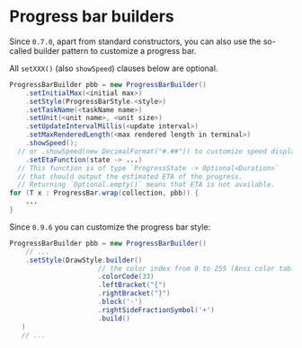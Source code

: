 # Progress bar builders

Since `0.7.0`, apart from standard constructors, you can also use the so-called builder pattern to customize a progress bar.

All `setXXX()` (also `showSpeed`) clauses below are optional. 

``` java
ProgressBarBuilder pbb = new ProgressBarBuilder()
    .setInitialMax(<initial max>)
    .setStyle(ProgressBarStyle.<style>)
    .setTaskName(<taskName name>)
    .setUnit(<unit name>, <unit size>)
    .setUpdateIntervalMillis(<update interval>)
    .setMaxRenderedLength(<max rendered length in terminal>)
    .showSpeed();
  // or .showSpeed(new DecimalFormat("#.##")) to customize speed display
    .setEtaFunction(state -> ...)
  // This function is of type `ProgressState -> Optional<Duration>` 
  // that should output the estimated ETA of the progress.
  // Returning `Optional.empty()` means that ETA is not available.
for (T x : ProgressBar.wrap(collection, pbb)) {
    ...
}
```

Since `0.9.6` you can customize the progress bar style:

``` java
ProgressBarBuilder pbb = new ProgressBarBuilder()
    // ...
    .setStyle(DrawStyle.builder()
                      // the color index from 0 to 255 (Ansi color table)
                      .colorCode(33)
                      .leftBracket("{")
                      .rightBracket("}")
                      .block('-')
                      .rightSideFractionSymbol('+')
                      .build()
   )
   // ...
```
